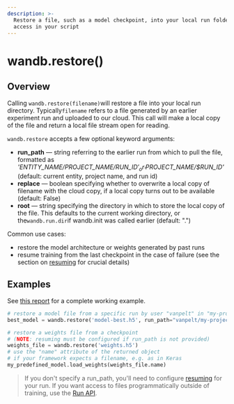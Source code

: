 ```yaml
---
description: >-
  Restore a file, such as a model checkpoint, into your local run folder to
  access in your script
---
```


# wandb.restore\(\)

## Overview

Calling `wandb.restore(filename)`will restore a file into your local run directory. Typically`filename` refers to a file generated by an earlier experiment run and uploaded to our cloud. This call will make a local copy of the file and return a local file stream open for reading.

`wandb.restore` accepts a few optional keyword arguments:

* **run\_path** — string referring to the earlier run from which to pull the file, formatted as _'$ENTITY\_NAME/$PROJECT\_NAME/$RUN\_ID'_  or _'$PROJECT\_NAME/$RUN\_ID'_ \(default: current entity, project name, and run id\)
* **replace** — boolean specifying whether to overwrite a local copy of filename with the cloud copy, if a local copy turns out to be available \(default: False\)
* **root** — string specifying the directory in which to store the local copy of the file. This defaults to the current working directory, or the`wandb.run.dir`if wandb.init was called earlier \(default: "."\)

Common use cases:

* restore the model architecture or weights generated by past runs
* resume training from the last checkpoint in the case of failure \(see the section on [resuming](advanced/resuming.md) for crucial details\)

## Examples

See [this report](https://app.wandb.ai/lavanyashukla/save_and_restore/reports/Saving-and-Restoring-Models-with-W%26B--Vmlldzo3MDQ3Mw) for a complete working example.

```python
# restore a model file from a specific run by user "vanpelt" in "my-project"
best_model = wandb.restore('model-best.h5', run_path="vanpelt/my-project/a1b2c3d")

# restore a weights file from a checkpoint
# (NOTE: resuming must be configured if run_path is not provided)
weights_file = wandb.restore('weights.h5')
# use the "name" attribute of the returned object
# if your framework expects a filename, e.g. as in Keras
my_predefined_model.load_weights(weights_file.name)
```

> If you don't specify a run\_path, you'll need to configure [resuming](advanced/resuming.md) for your run. If you want access to files programmatically outside of training, use the [Run API](restore.md).

